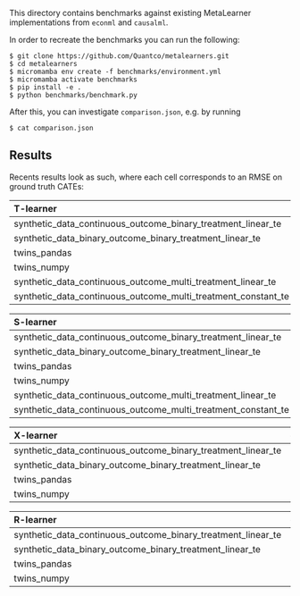 This directory contains benchmarks against existing MetaLearner
implementations from `econml` and `causalml`.

In order to recreate the benchmarks you can run the following:

```
$ git clone https://github.com/Quantco/metalearners.git
$ cd metalearners
$ micromamba env create -f benchmarks/environment.yml
$ micromamba activate benchmarks
$ pip install -e .
$ python benchmarks/benchmark.py
```

After this, you can investigate `comparison.json`, e.g. by running

```
$ cat comparison.json
```

## Results

Recents results look as such, where each cell corresponds to an RMSE
on ground truth CATEs:

| T-learner                                                     | causalml_in_sample | causalml_oos | econml_in_sample | econml_oos | metalearners_in_sample | metalearners_oos |
| :------------------------------------------------------------ | -----------------: | -----------: | ---------------: | ---------: | ---------------------: | ---------------: |
| synthetic_data_continuous_outcome_binary_treatment_linear_te  |          0.0458966 |    0.0456347 |        0.0458966 |  0.0456347 |              0.0467864 |        0.0456347 |
| synthetic_data_binary_outcome_binary_treatment_linear_te      |          0.0212419 |    0.0215154 |              nan |        nan |               0.021512 |        0.0215154 |
| twins_pandas                                                  |           0.308362 |     0.345602 |              nan |        nan |               0.354783 |         0.348551 |
| twins_numpy                                                   |           0.308362 |     0.345602 |              nan |        nan |               0.349543 |         0.345602 |
| synthetic_data_continuous_outcome_multi_treatment_linear_te   |                nan |          nan |        0.0615009 |   0.061717 |              0.0621115 |         0.061717 |
| synthetic_data_continuous_outcome_multi_treatment_constant_te |                nan |          nan |         0.075331 |   0.075295 |              0.0759047 |         0.075295 |

| S-learner                                                     | causalml_in_sample | causalml_oos | econml_in_sample | econml_oos | metalearners_in_sample | metalearners_oos |
| :------------------------------------------------------------ | -----------------: | -----------: | ---------------: | ---------: | ---------------------: | ---------------: |
| synthetic_data_continuous_outcome_binary_treatment_linear_te  |            14.5706 |      14.6248 |          14.5706 |    14.6248 |                14.5729 |          14.6248 |
| synthetic_data_binary_outcome_binary_treatment_linear_te      |           0.229101 |     0.228616 |              nan |        nan |               0.229231 |           0.2286 |
| twins_pandas                                                  |           0.314253 |     0.318554 |              nan |        nan |               0.371613 |         0.319028 |
| twins_numpy                                                   |           0.314253 |     0.318554 |              nan |        nan |               0.361345 |         0.318554 |
| synthetic_data_continuous_outcome_multi_treatment_linear_te   |                nan |          nan |          14.1468 |     14.185 |                14.1478 |          14.1853 |
| synthetic_data_continuous_outcome_multi_treatment_constant_te |                nan |          nan |        0.0110779 |  0.0110778 |              0.0104649 |       0.00897915 |

| X-learner                                                    | causalml_in_sample | causalml_oos | econml_in_sample | econml_oos | metalearners_in_sample | metalearners_oos |
| :----------------------------------------------------------- | -----------------: | -----------: | ---------------: | ---------: | ---------------------: | ---------------: |
| synthetic_data_continuous_outcome_binary_treatment_linear_te |          0.0458966 |    0.0456347 |        0.0458966 |  0.0456347 |               0.046185 |        0.0456347 |
| synthetic_data_binary_outcome_binary_treatment_linear_te     |           0.304592 |     0.301882 |              nan |        nan |               0.304634 |         0.301833 |
| twins_pandas                                                 |           0.325027 |     0.335259 |              nan |        nan |               0.334088 |          0.33426 |
| twins_numpy                                                  |           0.325027 |     0.335259 |              nan |        nan |               0.330992 |         0.330445 |

| R-learner                                                    | causalml_in_sample | causalml_oos | metalearners_in_sample | metalearners_oos |
| :----------------------------------------------------------- | -----------------: | -----------: | ---------------------: | ---------------: |
| synthetic_data_continuous_outcome_binary_treatment_linear_te |          0.0469718 |    0.0462968 |              0.0499107 |        0.0473927 |
| synthetic_data_binary_outcome_binary_treatment_linear_te     |           0.304553 |     0.301832 |               0.304672 |         0.301835 |
| twins_pandas                                                 |           0.322255 |     0.344373 |               0.353968 |         0.349625 |
| twins_numpy                                                  |           0.322681 |      0.34876 |               0.350513 |         0.336281 |
